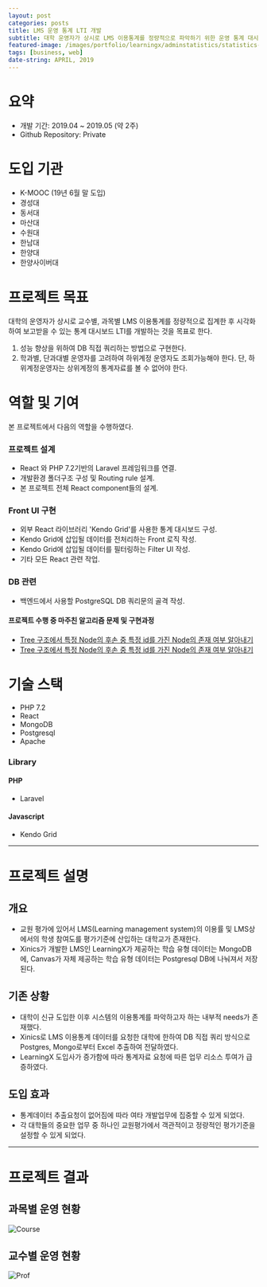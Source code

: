 ```yaml
---
layout: post
categories: posts
title: LMS 운영 통계 LTI 개발
subtitle: 대학 운영자가 상시로 LMS 이용통계를 정량적으로 파악하기 위한 운영 통계 대시보드 LTI(Learning Tools Interoperability) 개발
featured-image: /images/portfolio/learningx/adminstatistics/statistics-main.jpg
tags: [business, web]
date-string: APRIL, 2019
---
```



# 요약
- 개발 기간: 2019.04 ~ 2019.05 (약 2주)
- Github Repository: Private

# 도입 기관
- K-MOOC (19년 6월 말 도입)
- 경성대
- 동서대
- 마산대
- 수원대
- 한남대
- 한양대
- 한양사이버대

# 프로젝트 목표
대학의 운영자가 상시로 교수별, 과목별 LMS 이용통계를 정량적으로 집계한 후 시각화하여 보고받을 수 있는 통계 대시보드 LTI를 개발하는 것을 목표로 한다.

1. 성능 향상을 위하여 DB 직접 쿼리하는 방법으로 구현한다.
2. 학과별, 단과대별 운영자를 고려하여 하위계정 운영자도 조회가능해야 한다. 단, 하위계정운영자는 상위계정의 통계자료를 볼 수 없어야 한다.

# 역할 및 기여
본 프로젝트에서 다음의 역할을 수행하였다.
### 프로젝트 설계
- React 와 PHP 7.2기반의 Laravel 프레임워크를 연결.
- 개발환경 폴더구조 구성 및 Routing rule 설계.
- 본 프로젝트 전체 React component들의 설계.

### Front UI 구현
- 외부 React 라이브러리 'Kendo Grid'를 사용한 통계 대시보드 구성.
- Kendo Grid에 삽입될 데이터를 전처리하는 Front 로직 작성.
- Kendo Grid에 삽입될 데이터를 필터링하는 Filter UI 작성.
- 기타 모든 React 관련 작업.

### DB 관련
- 백엔드에서 사용할 PostgreSQL DB 쿼리문의 골격 작성.

#### 프로젝트 수행 중 마주친 알고리즘 문제 및 구현과정
- [Tree 구조에서 특정 Node의 후손 중 특정 id를 가진 Node의 존재 여부 알아내기](https://nearkim.coffee/posts/javascript-tree-find-node-algorithm)
- [Tree 구조에서 특정 Node의 후손 중 특정 id를 가진 Node의 존재 여부 알아내기](https://nearkim.coffee/posts/javascript-tree-exist-childnode-algorithm)

# 기술 스택
- PHP 7.2
- React
- MongoDB
- Postgresql
- Apache

### Library
#### PHP
- Laravel

#### Javascript
- Kendo Grid

<hr>

# 프로젝트 설명

## 개요
- 교원 평가에 있어서 LMS(Learning management system)의 이용률 및 LMS상에서의 학생 참여도를 평가기준에 산입하는 대학교가 존재한다.
- Xinics가 개발한 LMS인 LearningX가 제공하는 학습 유형 데이터는 MongoDB에, Canvas가 자체 제공하는 학습 유형 데이터는 Postgresql DB에 나눠져서 저장된다.

## 기존 상황
- 대학이 신규 도입한 이후 시스템의 이용통계를 파악하고자 하는 내부적 needs가 존재했다.
- Xinics로 LMS 이용통계 데이터를 요청한 대학에 한하여 DB 직접 쿼리 방식으로 Postgres, Mongo로부터 Excel 추출하여 전달하였다.
- LearningX 도입사가 증가함에 따라 통계자료 요청에 따른 업무 리소스 투여가 급증하였다.

## 도입 효과
- 통계데이터 추출요청이 없어짐에 따라 여타 개발업무에 집중할 수 있게 되었다.
- 각 대학들의 중요한 업무 중 하나인 교원평가에서 객관적이고 정량적인 평가기준을 설정할 수 있게 되었다.

<hr>

# 프로젝트 결과

## 과목별 운영 현황
![Course](/images/portfolio/learningx/adminstatitics/statistics-course.gif)


## 교수별 운영 현황
![Prof](/images/portfolio/learningx/adminstatitics/statistics-prof.gif)

